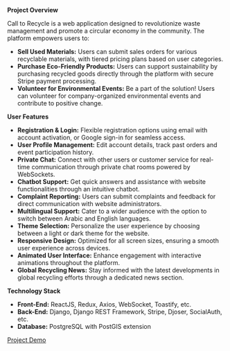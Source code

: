 **Project Overview**

Call to Recycle is a web application designed to revolutionize waste management and promote a circular economy in the community. The platform empowers users to:

- **Sell Used Materials:** Users can submit sales orders for various recyclable materials, with tiered pricing plans based on user categories.
- **Purchase Eco-Friendly Products:** Users can support sustainability by purchasing recycled goods directly through the platform with secure Stripe payment processing.
- **Volunteer for Environmental Events:** Be a part of the solution! Users can volunteer for company-organized environmental events and contribute to positive change.

**User Features**

- **Registration & Login:** Flexible registration options using email with account activation, or Google sign-in for seamless access.
- **User Profile Management:** Edit account details, track past orders and event participation history.
- **Private Chat:** Connect with other users or customer service for real-time communication through private chat rooms powered by WebSockets.
- **Chatbot Support:** Get quick answers and assistance with website functionalities through an intuitive chatbot.
- **Complaint Reporting:** Users can submit complaints and feedback for direct communication with website administrators.
- **Multilingual Support:** Cater to a wider audience with the option to switch between Arabic and English languages.
- **Theme Selection:** Personalize the user experience by choosing between a light or dark theme for the website.
- **Responsive Design:** Optimized for all screen sizes, ensuring a smooth user experience across devices.
- **Animated User Interface:** Enhance engagement with interactive animations throughout the platform.
- **Global Recycling News:** Stay informed with the latest developments in global recycling efforts through a dedicated news section.

**Technology Stack**

- **Front-End:** ReactJS, Redux, Axios, WebSocket, Toastify, etc.
- **Back-End:** Django, Django REST Framework, Stripe, Djoser, SocialAuth, etc.
- **Database:** PostgreSQL with PostGIS extension

[Project Demo](https://www.linkedin.com/posts/adhammatefh_itiabrgraduationabrproject-iti-reactjs-activity-6909593163342987264-Zn7W?utm_source=share&utm_medium=member_desktop)
